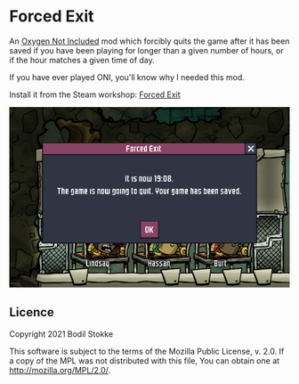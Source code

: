 # Forced Exit

An [Oxygen Not Included](https://www.klei.com/games/oxygen-not-included) mod which forcibly quits
the game after it has been saved if you have been playing for longer than a given number of hours,
or if the hour matches a given time of day.

If you have ever played ONI, you'll know why I needed this mod.

Install it from the Steam workshop:
[Forced Exit](https://steamcommunity.com/sharedfiles/filedetails/?id=2468928092)

![](preview.png?raw=true)

## Licence

Copyright 2021 Bodil Stokke

This software is subject to the terms of the Mozilla Public License, v. 2.0. If a copy of the MPL
was not distributed with this file, You can obtain one at http://mozilla.org/MPL/2.0/.
